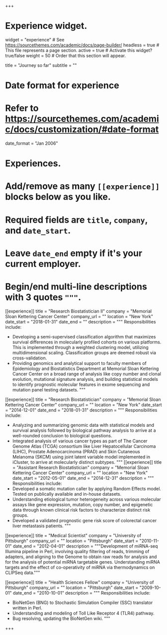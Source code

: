 +++
# Experience widget.
widget = "experience"  # See https://sourcethemes.com/academic/docs/page-builder/
headless = true  # This file represents a page section.
active = true  # Activate this widget? true/false
weight = 50 # Order that this section will appear.

title = "Journey so far"
subtitle = ""

# Date format for experience
#   Refer to https://sourcethemes.com/academic/docs/customization/#date-format
date_format = "Jan 2006"

# Experiences.
#   Add/remove as many `[[experience]]` blocks below as you like.
#   Required fields are `title`, `company`, and `date_start`.
#   Leave `date_end` empty if it's your current employer.
#   Begin/end multi-line descriptions with 3 quotes `"""`.
[[experience]]
  title = "Research Biostatistician II"
  company = "Memorial Sloan Kettering Cancer Center"
  company_url = ""
  location = "New York"
  date_start = "2018-01-31"
  date_end = ""
  description = """
  Responsibilities include:
  
  *  Developing a semi-supervised classification algorithm that maximizes survival differences in molecularly profiled cohorts on various platforms. This is implemented through a weighted clustering model, utilizing multidimensional scaling. Classification groups are deemed robust via cross-validation.
  *  Providing genomics and analytical support to faculty members of Epidemiology and Biostatistics Department at Memorial Sloan Kettering Cancer Center on a broad range of analysis like copy number and clonal evolution, mutational signature analysis, and building statistical models to identify prognostic molecular features in exome sequencing and mutation panel testing datasets.
  """

[[experience]]
  title = "Research Biostatistician"
  company = "Memorial Sloan Kettering Cancer Center"
  company_url = ""
  location = "New York"
  date_start = "2014-12-01"
  date_end = "2018-01-31"
  description = """
  Responsibilities include:
  *  Analyzing and summarizing genomic data with statistical models and survival analysis followed by biological pathway analysis to arrive at a well-rounded conclusion to biological questions.
  *  Integrated analysis of various cancer types as part of The Cancer Genome Atlas (TCGA) consortium like Liver Hepatocellular Carcinoma (LIHC), Prostate Adenocarcinoma (PRAD) and Skin Cutaneous Melanoma (SKCM) using joint latent variable model implemented in iCluster, to arrive at molecularly distinct subtypes.
"""
[[experience]]
  title = "Assistant Research Biostatistician"
  company = "Memorial Sloan Kettering Cancer Center"
  company_url = ""
  location = "New York"
  date_start = "2012-05-01"
  date_end = "2014-12-31"
  description = """
  Responsibilities include:
  *  Developed a somatic mutation caller by applying Random Effects model. Tested on publically available and in-house datasets.
  *  Understanding etiological tumor heterogeneity across various molecular assays like gene expression, mutation, copy number, and epigenetic data through known clinical risk factors to characterize distinct risk groups.
  *  Developed a validated prognostic gene risk score of colorectal cancer liver metastasis patients.
"""

[[experience]]
  title = "Medical Scientist"
  company = "University of Pittsburgh"
  company_url = ""
  location = "Pittsburgh"
  date_start = "2010-11-01"
  date_end = "2012-04-01"
  description =  """Development of miRNA-seq Illumina pipeline in Perl, involving quality filtering of reads, trimming of adapters, and aligning to the Genome to obtain raw reads for analysis and for the analysis of potential miRNA targetable genes. Understanding miRNA targets and the effect of co-operativity of miRNA via thermodynamics on CLIPSeq data."""

  
[[experience]]
  title = "Health Sciences Fellow"
  company = "University of Pittsburgh"
  company_url = ""
  location = "Pittsburgh"
  date_start = "2009-10-01"
  date_end = "2010-10-01"
  description = """ 
  Responsibilities include:
  *  BioNetGen (BNG) to Stochastic Simulation Compiler (SSC) translator written in Perl. 
  *  Understanding and modeling of Toll Like Receptor 4 (TLR4) pathway.
  *  Bug resolving, updating the BioNetGen wiki.
  """
  
+++
